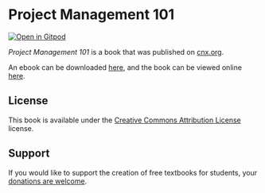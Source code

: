 # Project Management 101

[![Open in Gitpod](https://gitpod.io/button/open-in-gitpod.svg)](https://gitpod.io/from-referrer/)

_Project Management 101_ is a book that was published on [cnx.org](https://cnx.org/).

An ebook can be downloaded [here](https://github.com/cnx-user-books/cnxbook-project-management-101/releases/latest), and the book can be viewed online [here](https://github.com/cnx-user-books/cnxbook-project-management-101/releases/latest).

## License
This book is available under the [Creative Commons Attribution License](./LICENSE) license.

## Support
If you would like to support the creation of free textbooks for students, your [donations are welcome](https://riceconnect.rice.edu/donation/support-openstax-banner).
